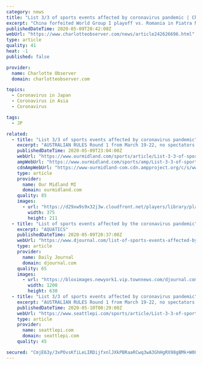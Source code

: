 ```yaml
---
category: news
title: "List 3/3 of sports events affected by coronavirus pandemic | Charlotte Observer"
excerpt: "China forfeited World Group I playoff vs. Romania in Piatra Neamt on March 6-7. Davis Cup: Japan vs. Ecuador qualifier in Miki on March 6-7, no spectators. Davis Cup: Italy vs. South Korea in Cagliari on March 6-7,"
publishedDateTime: 2020-05-09T20:42:00Z
webUrl: "https://www.charlotteobserver.com/news/article242626696.html"
type: article
quality: 41
heat: -1
published: false

provider:
  name: Charlotte Observer
  domain: charlotteobserver.com

topics:
  - Coronavirus in Japan
  - Coronavirus in Asia
  - Coronavirus

tags:
  - JP

related:
  - title: "List 3/3 of sports events affected by coronavirus pandemic"
    excerpt: "AUSTRALIAN RULES Round 1 from March 19-22, no spectators. Competition from March 22 suspended. SAILING Clipper Round the World Race in Subic Bay, Philippines; from March 16 suspended. World 470 championships in Palma,"
    publishedDateTime: 2020-05-09T23:04:00Z
    webUrl: "https://www.ourmidland.com/sports/article/List-3-3-of-sports-events-affected-by-coronavirus-15259168.php"
    ampWebUrl: "https://www.ourmidland.com/sports/amp/List-3-3-of-sports-events-affected-by-coronavirus-15259168.php"
    cdnAmpWebUrl: "https://www-ourmidland-com.cdn.ampproject.org/c/s/www.ourmidland.com/sports/amp/List-3-3-of-sports-events-affected-by-coronavirus-15259168.php"
    type: article
    provider:
      name: Our Midland MI
      domain: ourmidland.com
    quality: 85
    images:
      - url: "https://d29xw9s9x32j3w.cloudfront.net/players/library/placeholder.png"
        width: 375
        height: 211
  - title: "List of sports events affected by the coronavirus pandemic"
    excerpt: "AQUATICS"
    publishedDateTime: 2020-05-09T20:37:00Z
    webUrl: "https://www.djournal.com/list-of-sports-events-affected-by-the-coronavirus-pandemic/article_9bce4d6e-1c68-5c5d-9c58-3cbf2f56ef30.html"
    type: article
    provider:
      name: Daily Journal
      domain: djournal.com
    quality: 65
    images:
      - url: "https://bloximages.newyork1.vip.townnews.com/djournal.com/content/tncms/custom/image/c4931bce-e1a3-11e6-b934-53284b68f006.jpg"
        width: 1200
        height: 630
  - title: "List 3/3 of sports events affected by coronavirus pandemic"
    excerpt: "AUSTRALIAN RULES Round 1 from March 19-22, no spectators. Competition from March 22 suspended. SAILING Clipper Round the World Race in Subic Bay, Philippines; from March 16 suspended. World 470 championships in Palma,"
    publishedDateTime: 2020-05-10T00:29:00Z
    webUrl: "https://www.seattlepi.com/sports/article/List-3-3-of-sports-events-affected-by-coronavirus-15259168.php"
    type: article
    provider:
      name: seattlepi.com
      domain: seattlepi.com
    quality: 45

secured: "CmjE63y/3xPOvsKfiLeLIRDijfxnlJXkPBRaaRCwq3wA3GhHgRX98gBMk+W00PUJYiaIRRGyWVsWKYYhrfUveeZTYk+GCC3WjUZhNHOpV3qv9q3Gy/L/o99y4mxddXCxJHMSKWTEaOaboANvS/hNO0VtoFdaGERhITeG60HKq4vLGDGYTjobv8SOxFEufTkL3Kcqv0nsW1VdC8B6qW9jCAzzbT8S1I7TspZrL0Nqaq4dVukTFRvhtAMqOrj+hTAurZnz5vDAMUrhUmuAM3iIP8GcNHE6Sei0FOAuk4wSbYb9Xl8czOUH+9J/+BB7LpCc;3Mn6m/2UOc3OZHgVLl4szg=="
---
```



